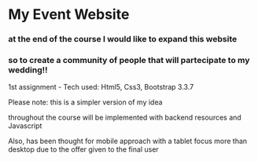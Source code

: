 # My Event Website

### at the end of the course I would like to expand this website
### so to create a community of people that will partecipate to my wedding!!

1st assignment - Tech used: Html5, Css3, Bootstrap 3.3.7

Please note: this is a simpler version of my idea  

throughout the course will be implemented with backend resources and Javascript  

Also, has been thought for mobile approach 
with a tablet focus more than desktop due to the offer given to the final user